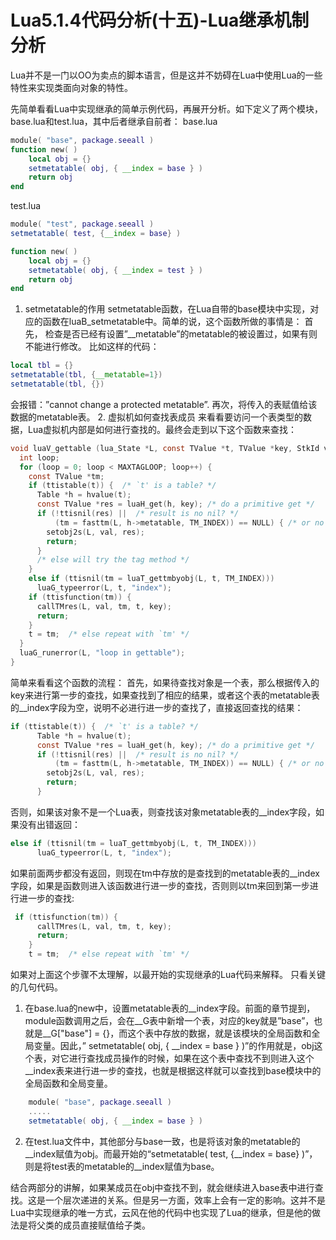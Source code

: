 # Lua5.1.4代码分析(十五)-Lua继承机制分析
 
Lua并不是一门以OO为卖点的脚本语言，但是这并不妨碍在Lua中使用Lua的一些特性来实现类面向对象的特性。

先简单看看Lua中实现继承的简单示例代码，再展开分析。如下定义了两个模块，base.lua和test.lua，其中后者继承自前者：
base.lua
```lua
module( "base", package.seeall )
function new( )
    local obj = {}
    setmetatable( obj, { __index = base } )
    return obj
end
```

test.lua

```lua
module( "test", package.seeall )
setmetatable( test, {__index = base} )

function new( )
    local obj = {}
    setmetatable( obj, { __index = test } )
    return obj
end
```

1.  setmetatable的作用
setmetatable函数，在Lua自带的base模块中实现，对应的函数在luaB_setmetatable中。简单的说，这个函数所做的事情是：
首先， 检查是否已经有设置”__metatable”的metatable的被设置过，如果有则不能进行修改。
比如这样的代码：
```lua
local tbl = {}
setmetatable(tbl, {__metatable=1})
setmetatable(tbl, {})
```
会报错：”cannot change a protected metatable”.
再次，将传入的表赋值给该数据的metatable表。
2.  虚拟机如何查找表成员
来看看要访问一个表类型的数据，Lua虚拟机内部是如何进行查找的。最终会走到以下这个函数来查找：
```c
void luaV_gettable (lua_State *L, const TValue *t, TValue *key, StkId val) {
  int loop;
  for (loop = 0; loop < MAXTAGLOOP; loop++) {
    const TValue *tm;
    if (ttistable(t)) {  /* `t' is a table? */
      Table *h = hvalue(t);
      const TValue *res = luaH_get(h, key); /* do a primitive get */
      if (!ttisnil(res) ||  /* result is no nil? */
          (tm = fasttm(L, h->metatable, TM_INDEX)) == NULL) { /* or no TM? */
        setobj2s(L, val, res);
        return;
      }
      /* else will try the tag method */
    }
    else if (ttisnil(tm = luaT_gettmbyobj(L, t, TM_INDEX)))
      luaG_typeerror(L, t, "index");
    if (ttisfunction(tm)) {
      callTMres(L, val, tm, t, key);
      return;
    }
    t = tm;  /* else repeat with `tm' */
  }
  luaG_runerror(L, "loop in gettable");
}
```

简单来看看这个函数的流程：
首先，如果待查找对象是一个表，那么根据传入的key来进行第一步的查找，如果查找到了相应的结果，或者这个表的metatable表的__index字段为空，说明不必进行进一步的查找了，直接返回查找的结果：

```c
if (ttistable(t)) {  /* `t' is a table? */
      Table *h = hvalue(t);
      const TValue *res = luaH_get(h, key); /* do a primitive get */
      if (!ttisnil(res) ||  /* result is no nil? */
          (tm = fasttm(L, h->metatable, TM_INDEX)) == NULL) { /* or no TM? */
        setobj2s(L, val, res);
        return;
      }
```

否则，如果该对象不是一个Lua表，则查找该对象metatable表的__index字段，如果没有出错返回：

```c
else if (ttisnil(tm = luaT_gettmbyobj(L, t, TM_INDEX)))
      luaG_typeerror(L, t, "index");
```

如果前面两步都没有返回，则现在tm中存放的是查找到的metatable表的__index字段，如果是函数则进入该函数进行进一步的查找，否则则以tm来回到第一步进行进一步的查找:

```c
 if (ttisfunction(tm)) {
      callTMres(L, val, tm, t, key);
      return;
    }
    t = tm;  /* else repeat with `tm' */
```

如果对上面这个步骤不太理解，以最开始的实现继承的Lua代码来解释。
只看关键的几句代码。
1.  在base.lua的new中，设置metatable表的__index字段。前面的章节提到，module函数调用之后，会在__G表中新增一个表，对应的key就是”base”，也就是__G["base"] = {}，而这个表中存放的数据，就是该模块的全局函数和全局变量。因此，” setmetatable( obj, { __index = base } )”的作用就是，obj这个表，对它进行查找成员操作的时候，如果在这个表中查找不到则进入这个__index表来进行进一步的查找，也就是根据这样就可以查找到base模块中的全局函数和全局变量。
```lua
    module( "base", package.seeall )
    .....
    setmetatable( obj, { __index = base } )
```
2.   在test.lua文件中，其他部分与base一致，也是将该对象的metatable的__index赋值为obj。而最开始的“setmetatable( test, {__index = base} )”，则是将test表的metatable的__index赋值为base。

结合两部分的讲解，如果某成员在obj中查找不到，就会继续进入base表中进行查找。这是一个层次递进的关系。但是另一方面，效率上会有一定的影响。这并不是Lua中实现继承的唯一方式，云风在他的代码中也实现了Lua的继承，但是他的做法是将父类的成员直接赋值给子类。

